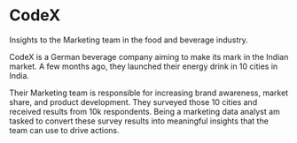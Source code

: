 # CodeX
Insights to the Marketing team in the food and beverage industry.

CodeX is a German beverage company aiming to make its mark in the Indian market. A few months ago, they launched their energy drink in 10 cities in India.

Their Marketing team is responsible for increasing brand awareness, market share, and product development. They surveyed those 10 cities and received results from 10k respondents. Being a marketing data analyst am tasked to convert these survey results into meaningful insights that the team can use to drive actions.



